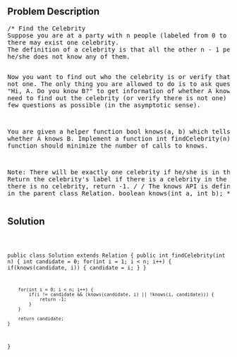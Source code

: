 <!--
<style>
  body { font-family: Arial, sans-serif; }
  .container { max-width: 100%; margin: 0 auto; padding: 10px; }
  .comment-block { background-color: #f9f9f9; padding: 10px; border-left: 5px solid #ccc; max-width: 50%; margin: 20px auto; overflow-wrap: break-word; white-space: pre-wrap; }
  .code-block { background-color: #f4f4f4; padding: 10px; border: 1px solid #ddd; max-width: 50%; margin: 20px auto; overflow-wrap: break-word; white-space: pre-wrap; }
</style>
-->

<div class='container'>
<h2>Problem Description</h2>
<div class='comment-block'>
<pre>
/* Find the Celebrity
Suppose you are at a party with n people (labeled from 0 to n - 1) and among them, 
there may exist one celebrity. 
The definition of a celebrity is that all the other n - 1 people know him/her but 
he/she does not know any of them.

Now you want to find out who the celebrity is or verify that there is not one. 
The only thing you are allowed to do is to ask questions like: "Hi, A. Do you know B?" 
to get information of whether A knows B. You need to find out the celebrity (or verify 
there is not one) by asking as few questions as possible (in the asymptotic sense).

You are given a helper function bool knows(a, b) which tells you whether A knows B. 
Implement a function int findCelebrity(n), your function should minimize the number 
of calls to knows.

Note: There will be exactly one celebrity if he/she is in the party. Return the 
celebrity's label if there is a celebrity in the party. If there is no celebrity, 
return -1.
*/
/* The knows API is defined in the parent class Relation.
      boolean knows(int a, int b); */
</pre>
</div>

<h2>Solution</h2>
<div class='code-block'>
<pre><code class='language-java'>


public class Solution extends Relation {
    public int findCelebrity(int n) {
        int candidate = 0;
        for(int i = 1; i < n; i++) {
            if(knows(candidate, i)) {
                candidate = i;
            }
        }
        
        for(int i = 0; i < n; i++) {
            if(i != candidate && (knows(candidate, i) || !knows(i, candidate))) {
                return -1;
            }
        }
        
        return candidate;
    }
}</code></pre>
</div>
</div>
